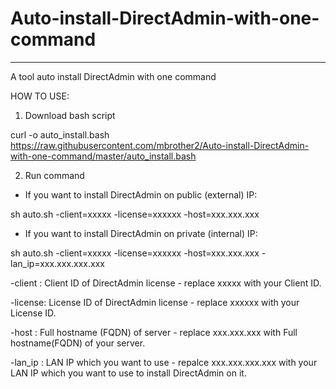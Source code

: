 # Auto-install-DirectAdmin-with-one-command
---
A tool auto install DirectAdmin with one command

HOW TO USE:
1. Download bash script

curl -o auto_install.bash https://raw.githubusercontent.com/mbrother2/Auto-install-DirectAdmin-with-one-command/master/auto_install.bash

2. Run command 
+ If you want to install DirectAdmin on public (external) IP:

sh auto.sh -client=xxxxx -license=xxxxxx -host=xxx.xxx.xxx

+ If you want to install DirectAdmin on private (internal) IP:

sh auto.sh -client=xxxxx -license=xxxxxx -host=xxx.xxx.xxx -lan_ip=xxx.xxx.xxx.xxx

-client : Client ID of DirectAdmin license - replace xxxxx with your Client ID.

-license: License ID of DirectAdmin license - replace xxxxxx with your License ID.

-host   : Full hostname (FQDN) of server - replace xxx.xxx.xxx with Full hostname(FQDN) of your server.

-lan_ip : LAN IP which you want to use - repalce xxx.xxx.xxx.xxx with your LAN IP which you want to use to install DirectAdmin on it.
